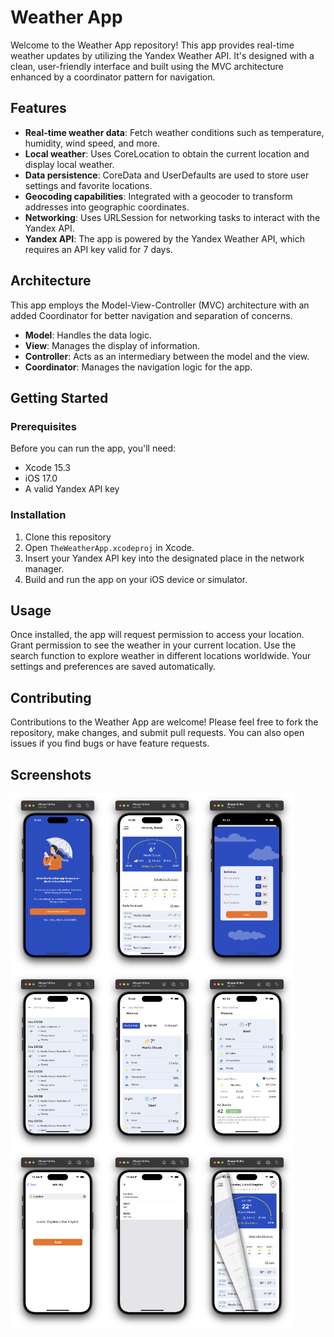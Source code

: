 # Weather App

Welcome to the Weather App repository! This app provides real-time weather updates by utilizing the Yandex Weather API. It's designed with a clean, user-friendly interface and built using the MVC architecture enhanced by a coordinator pattern for navigation.

## Features

- **Real-time weather data**: Fetch weather conditions such as temperature, humidity, wind speed, and more.
- **Local weather**: Uses CoreLocation to obtain the current location and display local weather.
- **Data persistence**: CoreData and UserDefaults are used to store user settings and favorite locations.
- **Geocoding capabilities**: Integrated with a geocoder to transform addresses into geographic coordinates.
- **Networking**: Uses URLSession for networking tasks to interact with the Yandex API.
- **Yandex API**: The app is powered by the Yandex Weather API, which requires an API key valid for 7 days.

## Architecture

This app employs the Model-View-Controller (MVC) architecture with an added Coordinator for better navigation and separation of concerns.

- **Model**: Handles the data logic.
- **View**: Manages the display of information.
- **Controller**: Acts as an intermediary between the model and the view.
- **Coordinator**: Manages the navigation logic for the app.

## Getting Started

### Prerequisites

Before you can run the app, you'll need:
- Xcode 15.3 
- iOS 17.0
- A valid Yandex API key

### Installation

1. Clone this repository
2. Open `TheWeatherApp.xcodeproj` in Xcode.
3. Insert your Yandex API key into the designated place in the network manager.
4. Build and run the app on your iOS device or simulator.

## Usage

Once installed, the app will request permission to access your location. Grant permission to see the weather in your current location. Use the search function to explore weather in different locations worldwide. Your settings and preferences are saved automatically.

## Contributing

Contributions to the Weather App are welcome! Please feel free to fork the repository, make changes, and submit pull requests. You can also open issues if you find bugs or have feature requests.

## Screenshots

<div style="display: flex; flex-wrap: wrap;">
    <img src="https://github.com/anzmax/weather-app/blob/main/1.png" style="width: 30%;" />
    <img src="https://github.com/anzmax/weather-app/blob/main/2.png" style="width: 30%;" />
    <img src="https://github.com/anzmax/weather-app/blob/main/3.png" style="width: 30%;" />
    <img src="https://github.com/anzmax/weather-app/blob/main/4.png" style="width: 30%;" />
    <img src="https://github.com/anzmax/weather-app/blob/main/5.png" style="width: 30%;" />
    <img src="https://github.com/anzmax/weather-app/blob/main/6.png" style="width: 30%;" />
    <img src="https://github.com/anzmax/weather-app/blob/main/7.png" style="width: 30%;" />
    <img src="https://github.com/anzmax/weather-app/blob/main/8.png" style="width: 30%;" />
    <img src="https://github.com/anzmax/weather-app/blob/main/9.png" style="width: 30%;" />
</div>

